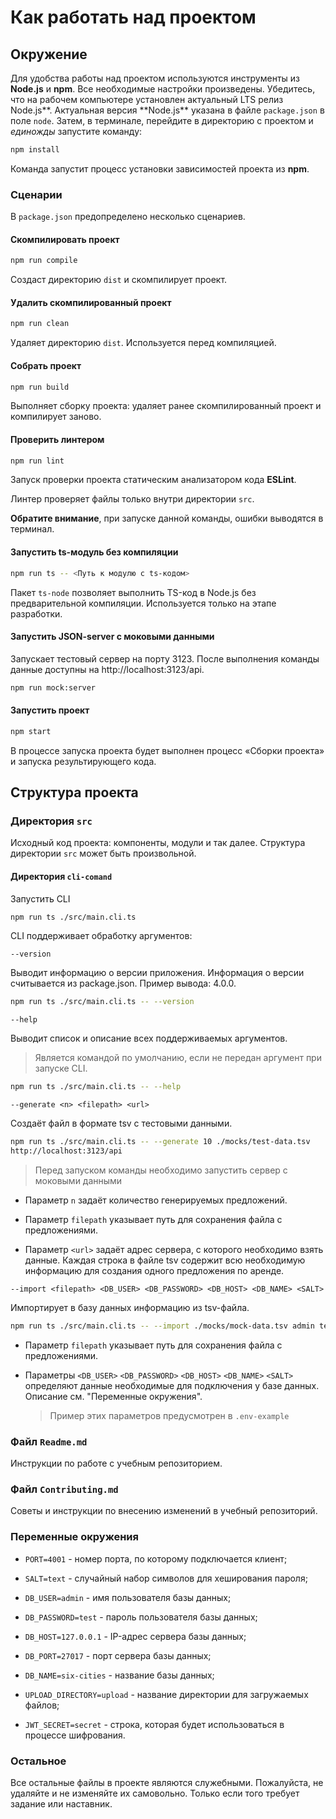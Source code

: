 # Как работать над проектом

## Окружение

Для удобства работы над проектом используются инструменты из **Node.js** и **npm**. Все необходимые настройки произведены. Убедитесь, что на рабочем компьютере установлен актуальный LTS релиз Node.js**. Актуальная версия **Node.js\*\* указана в файле `package.json` в поле `node`. Затем, в терминале, перейдите в директорию с проектом и _единожды_ запустите команду:

```bash
npm install
```

Команда запустит процесс установки зависимостей проекта из **npm**.

### Сценарии

В `package.json` предопределено несколько сценариев.

#### Скомпилировать проект

```bash
npm run compile
```

Создаст директорию `dist` и скомпилирует проект.

#### Удалить скомпилированный проект

```bash
npm run clean
```

Удаляет директорию `dist`. Используется перед компиляцией.

#### Собрать проект

```bash
npm run build
```

Выполняет сборку проекта: удаляет ранее скомпилированный проект и компилирует заново.

#### Проверить линтером

```bash
npm run lint
```

Запуск проверки проекта статическим анализатором кода **ESLint**.

Линтер проверяет файлы только внутри директории `src`.

**Обратите внимание**, при запуске данной команды, ошибки выводятся в терминал.

#### Запустить ts-модуль без компиляции

```bash
npm run ts -- <Путь к модулю с ts-кодом>
```

Пакет `ts-node` позволяет выполнить TS-код в Node.js без предварительной компиляции. Используется только на этапе разработки.

#### Запустить JSON-server с моковыми данными

Запускает тестовый сервер на порту 3123. После выполнения команды данные доступны на http://localhost:3123/api.

```bash
npm run mock:server
```

#### Запустить проект

```bash
npm start
```

В процессе запуска проекта будет выполнен процесс «Сборки проекта» и запуска результирующего кода.

## Структура проекта

### Директория `src`

Исходный код проекта: компоненты, модули и так далее. Структура директории `src` может быть произвольной.

#### Директория `cli-comand`

Запустить CLI

```bash
npm run ts ./src/main.cli.ts
```

CLI поддерживает обработку аргументов:

`--version`

Выводит информацию о версии приложения. Информация о версии считывается из package.json. Пример вывода: 4.0.0.

```bash
npm run ts ./src/main.cli.ts -- --version
```

`--help`

Выводит список и описание всех поддерживаемых аргументов.

> Является командой по умолчанию, если не передан аргумент при запуске CLI.

```bash
npm run ts ./src/main.cli.ts -- --help
```

`--generate <n> <filepath> <url>`

Создаёт файл в формате tsv с тестовыми данными.

```bash
npm run ts ./src/main.cli.ts -- --generate 10 ./mocks/test-data.tsv
http://localhost:3123/api
```

> Перед запуском команды необходимо запустить сервер с моковыми данными

- Параметр `n` задаёт количество генерируемых предложений.

- Параметр `filepath` указывает путь для сохранения файла с предложениями.

- Параметр `<url>` задаёт адрес сервера, с которого необходимо взять данные. Каждая строка в файле tsv содержит всю необходимую информацию для создания одного предложения по аренде.

`--import <filepath> <DB_USER> <DB_PASSWORD> <DB_HOST> <DB_NAME> <SALT>`

Импортирует в базу данных информацию из tsv-файла.

```bash
npm run ts ./src/main.cli.ts -- --import ./mocks/mock-data.tsv admin test localhost six-cities text
```

- Параметр `filepath` указывает путь для сохранения файла с предложениями.

- Параметры `<DB_USER>` `<DB_PASSWORD>` `<DB_HOST>` `<DB_NAME>` `<SALT>` определяют данные необходимые для подключения у базе данных. Описание см. "Переменные окружения".
  > Пример этих параметров предусмотрен в `.env-example`

### Файл `Readme.md`

Инструкции по работе с учебным репозиторием.

### Файл `Contributing.md`

Советы и инструкции по внесению изменений в учебный репозиторий.

### Переменные окружения

- `PORT=4001` - номер порта, по которому подключается клиент;

- `SALT=text` - случайный набор символов для хеширования пароля;

- `DB_USER=admin` - имя пользователя базы данных;

- `DB_PASSWORD=test` - пароль пользователя базы данных;

- `DB_HOST=127.0.0.1` - IP-адрес сервера базы данных;

- `DB_PORT=27017` - порт сервера базы данных;

- `DB_NAME=six-cities` - название базы данных;

- `UPLOAD_DIRECTORY=upload` - название директории для загружаемых файлов;

- `JWT_SECRET=secret` - строка, которая будет использоваться в процессе шифрования.

### Остальное

Все остальные файлы в проекте являются служебными. Пожалуйста, не удаляйте и не изменяйте их самовольно. Только если того требует задание или наставник.
